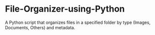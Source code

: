 # File-Organizer-using-Python
A Python script that organizes files in a specified folder by type (Images, Documents, Others) and metadata.
